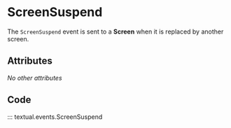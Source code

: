 # ScreenSuspend

The `ScreenSuspend` event is sent to a **Screen** when it is replaced by another screen.

## Attributes

_No other attributes_

## Code

::: textual.events.ScreenSuspend
